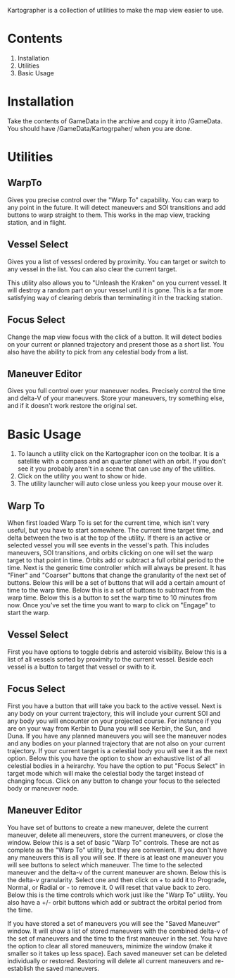 ﻿Kartographer is a collection of utilities to make the map view easier to use. 

# Contents
1. Installation
2. Utilities
3. Basic Usage

# Installation
Take the contents of GameData in the archive and copy it into <KSP>/GameData. You should have <KSP>/GameData/Kartogrpaher/ when you
are done.

# Utilities
## WarpTo
Gives you precise control over the "Warp To" capability. You can warp to any point in the future. It will detect maneuvers and SOI 
transitions and add buttons to warp straight to them. This works in the map view, tracking station, and in flight.

## Vessel Select
Gives you a list of vessesl ordered by proximity. You can target or switch to any vessel in the list. You can also clear the current 
target. 

This utility also allows you to "Unleash the Kraken" on you current vessel. It will destroy a random part on your vessel until it is gone. 
This is a far more satisfying way of clearing debris than terminating it in the tracking station.

## Focus Select
Change the map view focus with the click of a button. It will detect bodies on your current or planned trajectory and present those as a
short list. You also have the ability to pick from any celestial body from a list.

## Maneuver Editor
Gives you full control over your maneuver nodes. Precisely control the time and delta-V of your maneuvers. Store your maneuvers,
try something else, and if it doesn't work restore the original set.

# Basic Usage
1. To launch a utility click on the Kartographer icon on the toolbar. It is a satellite with a compass and an quarter planet with an orbit.
If you don't see it you probably aren't in a scene that can use any of the utilities.
2. Click on the utility you want to show or hide.
3. The utility launcher will auto close unless you keep your mouse over it.


## Warp To
When first loaded Warp To is set for the current time, which isn't very useful, but you have to start somewhere. The current time
target time, and delta between the two is at the top of the utility. If there is an active or selected vessel you will see events in the
vessel's path. This includes maneuvers, SOI transitions, and orbits clicking on one will set the warp target to that point in time. 
Orbits add or subtract a full orbital period to the time. Next is the generic time controller which will always be present. It has 
"Finer" and "Coarser" buttons that change the granularity of the next set of buttons. Below this will be a set of buttons that will add a
certain amount of time to the warp time. Below this is a set of buttons to subtract from the warp time. Below this is a button to set the
warp time to 10 minutes from now. Once you've set the time you want to warp to click on "Engage" to start the warp.

## Vessel Select
First you have options to toggle debris and asteroid visibility. Below this is a list of all vessels sorted by proximity to the current
vessel. Beside each vessel is a button to target that vessel or swith to it.

## Focus Select
First you have a button that will take you back to the active vessel. Next is any body on your current trajectory, this will include your
current SOI and any body you will encounter on your projected course. For instance if you are on your way from Kerbin to Duna you will see
Kerbin, the Sun, and Duna. If you have any planned maneuvers you will see the maneuver nodes and any bodies on your planned trajectory
that are not also on your current trajectory. If your current target is a celestial body you will see it as the next option. Below this you
have the option to show an exhaustive list of all celestial bodies in a heirarchy. You have the option to put "Focus Select" in target
mode which will make the celestial body the target instead of changing focus. Click on any button to change your focus to the selected
body or maneuver node.

## Maneuver Editor
You have set of buttons to create a new maneuver, delete the current maneuver, delete all meneuvers, store the current maneuvers, or close
the window. Below this is a set of basic "Warp To" controls. These are not as complete as the "Warp To" utility, but they are convenient.
If you don't have any maneuvers this is all you will see. If there is at least one maneuver you will see buttons to select which maneuver.
The time to the selected maneuver and the delta-v of the current maneuver are shown. Below this is the delta-v granularity. Select one and
then click on + to add it to Prograde, Normal, or Radial or - to remove it. 0 will reset that value back to zero. Below this is the time
controls which work just like the "Warp To" utility. You also have a +/- orbit buttons which add or subtract the orbital period from the
time.

If you have stored a set of maneuvers you will see the "Saved Maneuver" window. It will show a list of stored maneuvers with the combined
delta-v of the set of maneuvers and the time to the first maneuver in the set. You have the option to clear all stored maneuvers, minimize
the window (make it smaller so it takes up less space). Each saved maneuver set can be deleted individually or restored. Restoring will
delete all current maneuvers and re-establish the saved maneuvers.